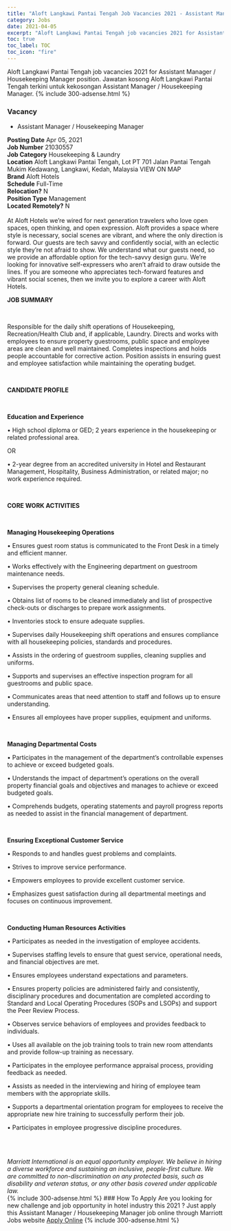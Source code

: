 ```yaml
---
title: "Aloft Langkawi Pantai Tengah Job Vacancies 2021 - Assistant Manager / Housekeeping Manager" 
category: Jobs 
date: 2021-04-05 
excerpt: "Aloft Langkawi Pantai Tengah job vacancies 2021 for Assistant Manager / Housekeeping Manager position. Jawatan kosong Aloft Langkawi Pantai Tengah terkini untuk kekosongan Assistant Manager / Housekeeping Manager." 
toc: true 
toc_label: TOC 
toc_icon: "fire" 
--- 
```


Aloft Langkawi Pantai Tengah job vacancies 2021 for Assistant Manager / Housekeeping Manager position. Jawatan kosong Aloft Langkawi Pantai Tengah terkini untuk kekosongan Assistant Manager / Housekeeping Manager. 
{% include 300-adsense.html %} 
### Vacancy 
- Assistant Manager / Housekeeping Manager 
<div><div><b>Posting Date</b> Apr 05, 2021<br><b>Job Number</b> 21030557<br><b>Job Category</b> Housekeeping &amp; Laundry<br><b>Location</b> Aloft Langkawi Pantai Tengah, Lot PT 701 Jalan Pantai Tengah Mukim Kedawang, Langkawi, Kedah, Malaysia VIEW ON MAP<br><b>Brand</b> Aloft Hotels<br><b>Schedule</b> Full-Time<br><b>Relocation?</b> N<br><b>Position Type</b> Management<br><b>Located Remotely?</b> N<br><br>At Aloft Hotels we&#8217;re wired for next generation travelers who love open spaces, open thinking, and open expression. Aloft provides a space where style is necessary, social scenes are vibrant, and where the only direction is forward. Our guests are tech savvy and confidently social, with an eclectic style they&#8217;re not afraid to show. We understand what our guests need, so we provide an affordable option for the tech-savvy design guru. We&#8217;re looking for innovative self-expressers who aren&#8217;t afraid to draw outside the lines. If you are someone who appreciates tech-forward features and vibrant social scenes, then we invite you to explore a career with Aloft Hotels.<br></div><div> <p><strong>JOB SUMMARY</strong></p> <p>&#160;</p> <p>Responsible for the daily shift operations of Housekeeping, Recreation/Health Club and, if applicable, Laundry. Directs and works with employees to ensure property guestrooms, public space and employee areas are clean and well maintained. Completes inspections and holds people accountable for corrective action. Position assists in ensuring guest and employee satisfaction while maintaining the operating budget.</p> <p>&#160;</p> <p><strong>CANDIDATE PROFILE </strong></p> <p>&#160;</p> <p><strong>Education and Experience</strong></p> <p>&#8226; High school diploma or GED; 2 years experience in the housekeeping or related professional area.</p> <p>OR</p> <p>&#8226; 2-year degree from an accredited university in Hotel and Restaurant Management, Hospitality, Business Administration, or related major; no work experience required.</p> <p>&#160;</p> <p><strong>CORE WORK ACTIVITIES</strong></p> <p>&#160;</p> <p><strong>Managing Housekeeping Operations</strong></p> <p>&#8226; Ensures guest room status is communicated to the Front Desk in a timely and efficient manner.</p> <p>&#8226; Works effectively with the Engineering department on guestroom maintenance needs.</p> <p>&#8226; Supervises the property general cleaning schedule.</p> <p>&#8226; Obtains list of rooms to be cleaned immediately and list of prospective check-outs or discharges to prepare work assignments.</p> <p>&#8226; Inventories stock to ensure adequate supplies.</p> <p>&#8226; Supervises daily Housekeeping shift operations and ensures compliance with all housekeeping policies, standards and procedures.</p> <p>&#8226; Assists in the ordering of guestroom supplies, cleaning supplies and uniforms.</p> <p>&#8226; Supports and supervises an effective inspection program for all guestrooms and public space.</p> <p>&#8226; Communicates areas that need attention to staff and follows up to ensure understanding.</p> <p>&#8226; Ensures all employees have proper supplies, equipment and uniforms.</p> <p>&#160;</p> <p><strong>Managing Departmental Costs</strong></p> <p>&#8226; Participates in the management of the department&#8217;s controllable expenses to achieve or exceed budgeted goals.</p> <p>&#8226; Understands the impact of department&#8217;s operations on the overall property financial goals and objectives and manages to achieve or exceed budgeted goals.</p> <p>&#8226; Comprehends budgets, operating statements and payroll progress reports as needed to assist in the financial management of department.</p> <p>&#160;</p> <p><strong>Ensuring Exceptional Customer Service</strong></p> <p>&#8226; Responds to and handles guest problems and complaints.</p> <p>&#8226; Strives to improve service performance.</p> <p>&#8226; Empowers employees to provide excellent customer service.</p> <p>&#8226; Emphasizes guest satisfaction during all departmental meetings and focuses on continuous improvement.</p> <p>&#160;</p> <p><strong>Conducting Human Resources Activities</strong></p> <p>&#8226; Participates as needed in the investigation of employee accidents.</p> <p>&#8226; Supervises staffing levels to ensure that guest service, operational needs, and financial objectives are met.</p> <p>&#8226; Ensures employees understand expectations and parameters.</p> <p>&#8226; Ensures property policies are administered fairly and consistently, disciplinary procedures and documentation are completed according to Standard and Local Operating Procedures (SOPs and LSOPs) and support the Peer Review Process.</p> <p>&#8226; Observes service behaviors of employees and provides feedback to individuals.</p> <p>&#8226; Uses all available on the job training tools to train new room attendants and provide follow-up training as necessary.</p> <p>&#8226; Participates in the employee performance appraisal process, providing feedback as needed.</p> <p>&#8226; Assists as needed in the interviewing and hiring of employee team members with the appropriate skills.</p> <p>&#8226; Supports a departmental orientation program for employees to receive the appropriate new hire training to successfully perform their job.</p> <p>&#8226; Participates in employee progressive discipline procedures.</p> <p>&#160;</p> </div> <div> &#160;</div> <em>Marriott International is an equal opportunity employer.&#160;We believe in hiring a diverse workforce and sustaining an inclusive, people-first culture.&#160;We are committed to non-discrimination on&#160;any&#160;protected&#160;basis, such as disability and veteran status, or any other basis covered under applicable law.</em><br></div> 
{% include 300-adsense.html %} 
### How To Apply 
Are you looking for new challenge and job opportunity in hotel industry this 2021 ?
Just apply this Assistant Manager / Housekeeping Manager job online through Marriott Jobs website 
<a href="https://jobs.marriott.com/marriott/jobs/21030557?lang=en-us" class="btn btn--info" target="_blank" rel="nofollow noopenner">Apply Online</a> 
{% include 300-adsense.html %} 
